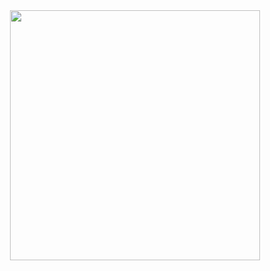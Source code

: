 <div id="header" align="center">
  <img src="https://media.giphy.com/media/3osxY9kuM2NGUfvThe/giphy.gif" width="400"/>
</div>
